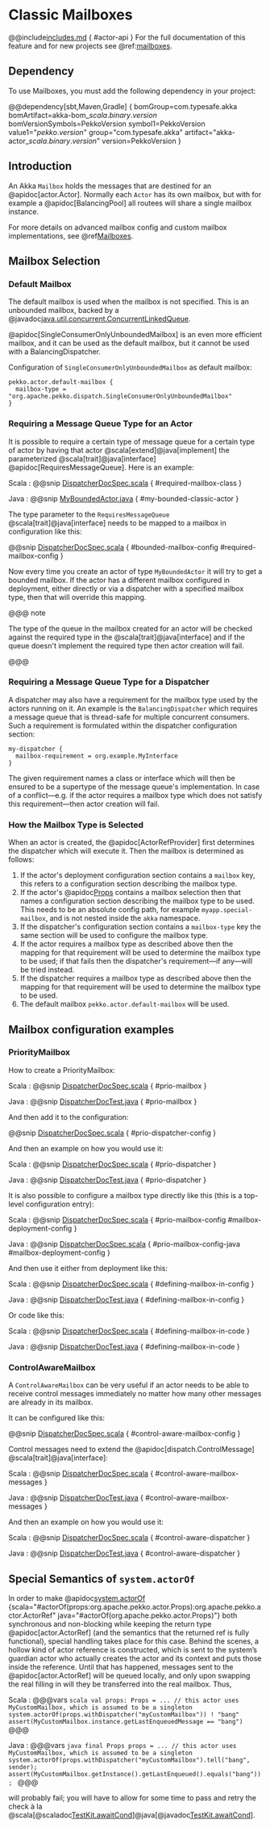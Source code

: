 # Classic Mailboxes

@@include[includes.md](includes.md) { #actor-api }
For the full documentation of this feature and for new projects see @ref:[mailboxes](typed/mailboxes.md).

## Dependency

To use Mailboxes, you must add the following dependency in your project:

@@dependency[sbt,Maven,Gradle] {
  bomGroup=com.typesafe.akka bomArtifact=akka-bom_$scala.binary.version$ bomVersionSymbols=PekkoVersion
  symbol1=PekkoVersion
  value1="$pekko.version$"
  group="com.typesafe.akka"
  artifact="akka-actor_$scala.binary.version$"
  version=PekkoVersion
}

## Introduction

An Akka `Mailbox` holds the messages that are destined for an @apidoc[actor.Actor].
Normally each `Actor` has its own mailbox, but with for example a @apidoc[BalancingPool]
all routees will share a single mailbox instance.

For more details on advanced mailbox config and custom mailbox implementations, see @ref[Mailboxes](typed/mailboxes.md#mailbox-implementations).

## Mailbox Selection

### Default Mailbox

The default mailbox is used when the mailbox is not specified.
This is an unbounded mailbox, backed by a
@javadoc[java.util.concurrent.ConcurrentLinkedQueue](java.util.concurrent.ConcurrentLinkedQueue).

@apidoc[SingleConsumerOnlyUnboundedMailbox] is an even more efficient mailbox, and
it can be used as the default mailbox, but it cannot be used with a BalancingDispatcher.

Configuration of `SingleConsumerOnlyUnboundedMailbox` as default mailbox:

```
pekko.actor.default-mailbox {
  mailbox-type = "org.apache.pekko.dispatch.SingleConsumerOnlyUnboundedMailbox"
}
```

### Requiring a Message Queue Type for an Actor

It is possible to require a certain type of message queue for a certain type of actor
by having that actor @scala[extend]@java[implement] the parameterized @scala[trait]@java[interface] @apidoc[RequiresMessageQueue]. Here is
an example:

Scala
:   @@snip [DispatcherDocSpec.scala](/docs/src/test/scala/docs/dispatcher/DispatcherDocSpec.scala) { #required-mailbox-class }

Java
:   @@snip [MyBoundedActor.java](/docs/src/test/java/jdocs/actor/MyBoundedActor.java) { #my-bounded-classic-actor }

The type parameter to the `RequiresMessageQueue` @scala[trait]@java[interface] needs to be mapped to a mailbox in
configuration like this:

@@snip [DispatcherDocSpec.scala](/docs/src/test/scala/docs/dispatcher/DispatcherDocSpec.scala) { #bounded-mailbox-config #required-mailbox-config }

Now every time you create an actor of type `MyBoundedActor` it will try to get a bounded
mailbox. If the actor has a different mailbox configured in deployment, either directly or via
a dispatcher with a specified mailbox type, then that will override this mapping.

@@@ note

The type of the queue in the mailbox created for an actor will be checked against the required type in the
@scala[trait]@java[interface] and if the queue doesn't implement the required type then actor creation will fail.

@@@

### Requiring a Message Queue Type for a Dispatcher

A dispatcher may also have a requirement for the mailbox type used by the
actors running on it. An example is the `BalancingDispatcher` which requires a
message queue that is thread-safe for multiple concurrent consumers. Such a
requirement is formulated within the dispatcher configuration section:

```
my-dispatcher {
  mailbox-requirement = org.example.MyInterface
}
```

The given requirement names a class or interface which will then be ensured to
be a supertype of the message queue's implementation. In case of a
conflict—e.g. if the actor requires a mailbox type which does not satisfy this
requirement—then actor creation will fail.

### How the Mailbox Type is Selected

When an actor is created, the @apidoc[ActorRefProvider] first determines the
dispatcher which will execute it. Then the mailbox is determined as follows:

 1. If the actor's deployment configuration section contains a `mailbox` key,
this refers to a configuration section describing the mailbox type.
 2. If the actor's @apidoc[Props](actor.Props) contains a mailbox selection then that names a configuration section describing the
mailbox type to be used. This needs to be an absolute config path,
for example `myapp.special-mailbox`, and is not nested inside the `akka` namespace.
 3. If the dispatcher's configuration section contains a `mailbox-type` key
the same section will be used to configure the mailbox type.
 4. If the actor requires a mailbox type as described above then the mapping for
that requirement will be used to determine the mailbox type to be used; if
that fails then the dispatcher's requirement—if any—will be tried instead.
 5. If the dispatcher requires a mailbox type as described above then the
mapping for that requirement will be used to determine the mailbox type to
be used.
 6. The default mailbox `pekko.actor.default-mailbox` will be used.

## Mailbox configuration examples

### PriorityMailbox

How to create a PriorityMailbox:

Scala
:   @@snip [DispatcherDocSpec.scala](/docs/src/test/scala/docs/dispatcher/DispatcherDocSpec.scala) { #prio-mailbox }

Java
:   @@snip [DispatcherDocTest.java](/docs/src/test/java/jdocs/dispatcher/DispatcherDocTest.java) { #prio-mailbox }

And then add it to the configuration:

@@snip [DispatcherDocSpec.scala](/docs/src/test/scala/docs/dispatcher/DispatcherDocSpec.scala) { #prio-dispatcher-config }

And then an example on how you would use it:

Scala
:   @@snip [DispatcherDocSpec.scala](/docs/src/test/scala/docs/dispatcher/DispatcherDocSpec.scala) { #prio-dispatcher }

Java
:   @@snip [DispatcherDocTest.java](/docs/src/test/java/jdocs/dispatcher/DispatcherDocTest.java) { #prio-dispatcher }

It is also possible to configure a mailbox type directly like this (this is a top-level configuration entry):

Scala
:   @@snip [DispatcherDocSpec.scala](/docs/src/test/scala/docs/dispatcher/DispatcherDocSpec.scala) { #prio-mailbox-config #mailbox-deployment-config }

Java
:   @@snip [DispatcherDocSpec.scala](/docs/src/test/scala/docs/dispatcher/DispatcherDocSpec.scala) { #prio-mailbox-config-java #mailbox-deployment-config }

And then use it either from deployment like this:

Scala
:   @@snip [DispatcherDocSpec.scala](/docs/src/test/scala/docs/dispatcher/DispatcherDocSpec.scala) { #defining-mailbox-in-config }

Java
:   @@snip [DispatcherDocTest.java](/docs/src/test/java/jdocs/dispatcher/DispatcherDocTest.java) { #defining-mailbox-in-config }

Or code like this:

Scala
:   @@snip [DispatcherDocSpec.scala](/docs/src/test/scala/docs/dispatcher/DispatcherDocSpec.scala) { #defining-mailbox-in-code }

Java
:   @@snip [DispatcherDocTest.java](/docs/src/test/java/jdocs/dispatcher/DispatcherDocTest.java) { #defining-mailbox-in-code }

### ControlAwareMailbox

A `ControlAwareMailbox` can be very useful if an actor needs to be able to receive control messages
immediately no matter how many other messages are already in its mailbox.

It can be configured like this:

@@snip [DispatcherDocSpec.scala](/docs/src/test/scala/docs/dispatcher/DispatcherDocSpec.scala) { #control-aware-mailbox-config }

Control messages need to extend the @apidoc[dispatch.ControlMessage] @scala[trait]@java[interface]:

Scala
:   @@snip [DispatcherDocSpec.scala](/docs/src/test/scala/docs/dispatcher/DispatcherDocSpec.scala) { #control-aware-mailbox-messages }

Java
:   @@snip [DispatcherDocTest.java](/docs/src/test/java/jdocs/dispatcher/DispatcherDocTest.java) { #control-aware-mailbox-messages }

And then an example on how you would use it:

Scala
:   @@snip [DispatcherDocSpec.scala](/docs/src/test/scala/docs/dispatcher/DispatcherDocSpec.scala) { #control-aware-dispatcher }

Java
:   @@snip [DispatcherDocTest.java](/docs/src/test/java/jdocs/dispatcher/DispatcherDocTest.java) { #control-aware-dispatcher }

## Special Semantics of `system.actorOf`

In order to make @apidoc[system.actorOf](actor.ActorRefFactory) {scala="#actorOf(props:org.apache.pekko.actor.Props):org.apache.pekko.actor.ActorRef" java="#actorOf(org.apache.pekko.actor.Props)"} both synchronous and non-blocking while
keeping the return type @apidoc[actor.ActorRef] (and the semantics that the returned
ref is fully functional), special handling takes place for this case. Behind
the scenes, a hollow kind of actor reference is constructed, which is sent to
the system’s guardian actor who actually creates the actor and its context and
puts those inside the reference. Until that has happened, messages sent to the
@apidoc[actor.ActorRef] will be queued locally, and only upon swapping the real
filling in will they be transferred into the real mailbox. Thus,

Scala
:   @@@vars
    ```scala
    val props: Props = ...
    // this actor uses MyCustomMailbox, which is assumed to be a singleton
    system.actorOf(props.withDispatcher("myCustomMailbox")) ! "bang"
    assert(MyCustomMailbox.instance.getLastEnqueuedMessage == "bang")
    ```
    @@@

Java
:   @@@vars
    ```java
    final Props props = ...
    // this actor uses MyCustomMailbox, which is assumed to be a singleton
    system.actorOf(props.withDispatcher("myCustomMailbox").tell("bang", sender);
    assert(MyCustomMailbox.getInstance().getLastEnqueued().equals("bang"));
    ```
    @@@

will probably fail; you will have to allow for some time to pass and retry the
check à la @scala[@scaladoc[TestKit.awaitCond](pekko.testkit.TestKit#awaitCond(p:=%3EBoolean,max:scala.concurrent.duration.Duration,interval:scala.concurrent.duration.Duration,message:String):Unit)]@java[@javadoc[TestKit.awaitCond](pekko.testkit.javadsl.TestKit#awaitCond(java.time.Duration,java.time.Duration,java.lang.String,java.util.function.Supplier))].
